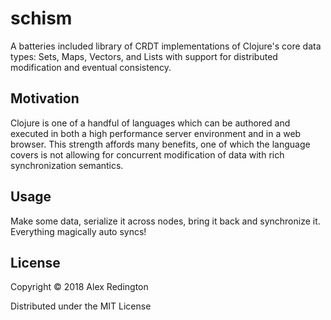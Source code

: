 # schism

A batteries included library of CRDT implementations of Clojure's core
data types: Sets, Maps, Vectors, and Lists with support for distributed
modification and eventual consistency.

## Motivation

Clojure is one of a handful of languages which can be authored and
executed in both a high performance server environment and in a web
browser. This strength affords many benefits, one of which the
language covers is not allowing for concurrent modification of data
with rich synchronization semantics.

## Usage

Make some data, serialize it across nodes, bring it back and
synchronize it. Everything magically auto syncs!

## License

Copyright © 2018 Alex Redington

Distributed under the MIT License
